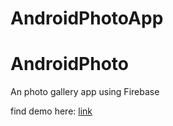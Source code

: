 # AndroidPhotoApp
# AndroidPhoto

An photo gallery app using Firebase

find demo here: [link](https://drive.google.com/file/d/1qCSwDdlkUQzSBrKmWNbPvnIn7dfo6-KK/view?usp=sharingA)
